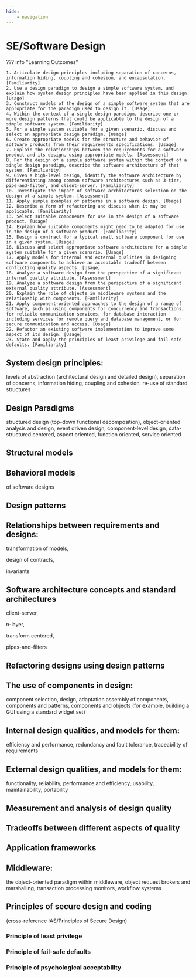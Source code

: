 ```yaml
---
hide:
    - navigation
---
```

# SE/Software Design

??? info "Learning Outcomes"

    1. Articulate design principles including separation of concerns, information hiding, coupling and cohesion, and encapsulation. [Familiarity]
    2. Use a design paradigm to design a simple software system, and explain how system design principles have been applied in this design. [Usage]
    3. Construct models of the design of a simple software system that are appropriate for the paradigm used to design it. [Usage]
    4. Within the context of a single design paradigm, describe one or more design patterns that could be applicable to the design of a simple software system. [Familiarity]
    5. For a simple system suitable for a given scenario, discuss and select an appropriate design paradigm. [Usage]
    6. Create appropriate models for the structure and behavior of software products from their requirements specifications. [Usage]
    7. Explain the relationships between the requirements for a software product and its design, using appropriate models. [Assessment]
    8. For the design of a simple software system within the context of a single design paradigm, describe the software architecture of that system. [Familiarity]
    9. Given a high-level design, identify the software architecture by differentiating among common software architectures such as 3-tier, pipe-and-filter, and client-server. [Familiarity]
    10. Investigate the impact of software architectures selection on the design of a simple system. [Assessment]
    11. Apply simple examples of patterns in a software design. [Usage]
    12. Describe a form of refactoring and discuss when it may be applicable. [Familiarity]
    13. Select suitable components for use in the design of a software product. [Usage]
    14. Explain how suitable components might need to be adapted for use in the design of a software product. [Familiarity]
    15. Design a contract for a typical small software component for use in a given system. [Usage]
    16. Discuss and select appropriate software architecture for a simple system suitable for a given scenario. [Usage]
    17. Apply models for internal and external qualities in designing software components to achieve an acceptable tradeoff between conflicting quality aspects. [Usage]
    18. Analyze a software design from the perspective of a significant internal quality attribute. [Assessment]
    19. Analyze a software design from the perspective of a significant external quality attribute. [Assessment]
    20. Explain the role of objects in middleware systems and the relationship with components. [Familiarity]
    21. Apply component-oriented approaches to the design of a range of software, such as using components for concurrency and transactions, for reliable communication services, for database interaction including services for remote query and database management, or for secure communication and access. [Usage]
    22. Refactor an existing software implementation to improve some aspect of its design. [Usage]
    23. State and apply the principles of least privilege and fail-safe defaults. [Familiarity]

## System design principles: 

levels of abstraction (architectural design and detailed design), separation of
concerns, information hiding, coupling and cohesion, re-use of standard structures

## Design Paradigms 

structured design (top-down functional decomposition),
object-oriented analysis and design, 
event driven design, 
component-level design, 
data-structured centered, 
aspect oriented,
function oriented, 
service oriented

## Structural models

## Behavioral models
 
 of software designs

## Design patterns

## Relationships between requirements and designs: 

transformation of models, 

design of contracts, 

invariants

## Software architecture concepts and standard architectures 

client-server, 

n-layer, 

transform centered,

pipes-and-filters

## Refactoring designs using design patterns

## The use of components in design: 

component selection, 
design, 
adaptation
assembly of components, 
components and patterns, 
components and objects (for example, building a GUI using a standard widget set)

## Internal design qualities, and models for them:

efficiency and performance, 
redundancy and fault tolerance, 
traceability of requirements

## External design qualities, and models for them: 

functionality, 
reliability, 
performance and efficiency, 
usability, 
maintainability, 
portability

## Measurement and analysis of design quality

## Tradeoffs between different aspects of quality

## Application frameworks

## Middleware: 

the object-oriented paradigm within middleware, 
object request brokers and marshalling, 
transaction processing monitors,
workflow systems

## Principles of secure design and coding 

(cross-reference IAS/Principles of Secure Design)

### Principle of least privilege

### Principle of fail-safe defaults

### Principle of psychological acceptability

